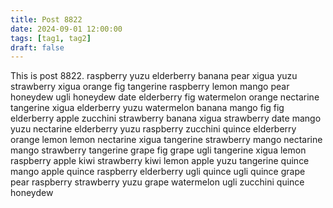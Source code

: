 ```yaml
---
title: Post 8822
date: 2024-09-01 12:00:00
tags: [tag1, tag2]
draft: false
---
```

This is post 8822.
raspberry
yuzu
elderberry
banana
pear
xigua
yuzu
strawberry
xigua
orange
fig
tangerine
raspberry
lemon
mango
pear
honeydew
ugli
honeydew
date
elderberry
fig
watermelon
orange
nectarine
tangerine
xigua
elderberry
yuzu
watermelon
banana
mango
fig
fig
elderberry
apple
zucchini
strawberry
banana
xigua
strawberry
date
mango
yuzu
nectarine
elderberry
yuzu
raspberry
zucchini
quince
elderberry
orange
lemon
lemon
nectarine
xigua
tangerine
strawberry
mango
nectarine
mango
strawberry
tangerine
grape
fig
grape
ugli
tangerine
xigua
lemon
raspberry
apple
kiwi
strawberry
kiwi
lemon
apple
yuzu
tangerine
quince
mango
apple
quince
raspberry
elderberry
ugli
quince
ugli
quince
grape
pear
raspberry
strawberry
yuzu
grape
watermelon
ugli
zucchini
quince
honeydew
